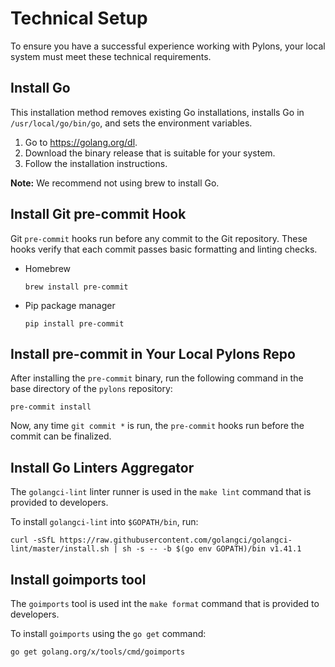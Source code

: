 # Technical Setup 

To ensure you have a successful experience working with Pylons, your local system must meet these technical requirements.

## Install Go

This installation method removes existing Go installations, installs Go in `/usr/local/go/bin/go`, and sets the environment variables.

1. Go to <https://golang.org/dl>.
1. Download the binary release that is suitable for your system.
1. Follow the installation instructions.

**Note:** We recommend not using brew to install Go.

## Install Git pre-commit Hook

Git `pre-commit` hooks run before any commit to the Git repository. These hooks verify that each commit passes basic formatting and linting checks.

- Homebrew 

    ```shell
    brew install pre-commit
    ```

- Pip package manager

    ```shell
    pip install pre-commit
    ```

## Install pre-commit in Your Local Pylons Repo

After installing the `pre-commit` binary, run the following command in the base directory of the `pylons` repository:

```shell
pre-commit install
```

Now, any time `git commit *` is run, the `pre-commit` hooks run before the commit can be finalized.

## Install Go Linters Aggregator

The `golangci-lint` linter runner is used in the `make lint` command that is provided to developers.

To install `golangci-lint` into `$GOPATH/bin`, run:

```shell
curl -sSfL https://raw.githubusercontent.com/golangci/golangci-lint/master/install.sh | sh -s -- -b $(go env GOPATH)/bin v1.41.1
```

## Install goimports tool

The `goimports` tool is used int the `make format` command that is provided to developers.

To install `goimports` using the `go get` command:

```shell
go get golang.org/x/tools/cmd/goimports
```
